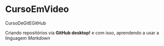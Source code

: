 # CursoEmVideo
 
 CursoDeGitEGitHub

Criando repositórios via **GitHub desktop!**
e com isso, aprendendo a usar a linguagem *Markdown*

